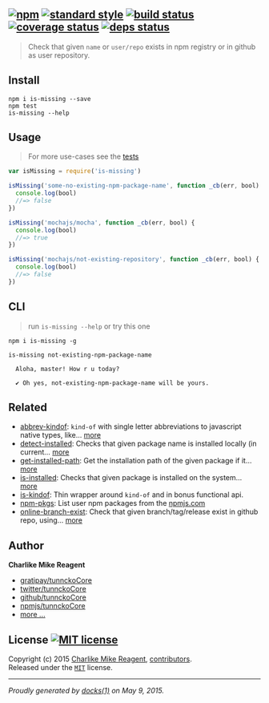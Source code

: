 ## [![npm][npmjs-img]][npmjs-url] [![standard style][standard-img]][standard-url] [![build status][travis-img]][travis-url] [![coverage status][coveralls-img]][coveralls-url] [![deps status][daviddm-img]][daviddm-url]

> Check that given `name` or `user/repo` exists in npm registry or in github as user repository.

## Install
```
npm i is-missing --save
npm test
is-missing --help
```


## Usage
> For more use-cases see the [tests](./test.js)

```js
var isMissing = require('is-missing')

isMissing('some-no-existing-npm-package-name', function _cb(err, bool) {
  console.log(bool)
  //=> false
})

isMissing('mochajs/mocha', function _cb(err, bool) {
  console.log(bool)
  //=> true
})

isMissing('mochajs/not-existing-repository', function _cb(err, bool) {
  console.log(bool)
  //=> false
})
```


## CLI
> run `is-missing --help` or try this one

```
npm i is-missing -g

is-missing not-existing-npm-package-name

  Aloha, master! How r u today?

  ✔ Oh yes, not-existing-npm-package-name will be yours.

```


## Related
- [abbrev-kindof](https://github.com/tunnckoCore/abbrev-kindof): `kind-of` with single letter abbreviations to javascript native types, like… [more](https://github.com/tunnckoCore/abbrev-kindof)
- [detect-installed](https://github.com/tunnckoCore/detect-installed): Checks that given package name is installed locally (in current… [more](https://github.com/tunnckoCore/detect-installed)
- [get-installed-path](https://github.com/tunnckoCore/get-installed-path): Get the installation path of the given package if it… [more](https://github.com/tunnckoCore/get-installed-path)
- [is-installed](https://github.com/tunnckoCore/is-installed): Checks that given package is installed on the system… [more](https://github.com/tunnckoCore/is-installed)
- [is-kindof](https://github.com/tunnckoCore/is-kindof): Thin wrapper around `kind-of` and in bonus functional api.
- [npm-pkgs](https://github.com/tunnckoCore/npm-pkgs): List user npm packages from the [npmjs.com](http://npm.im)
- [online-branch-exist](https://github.com/tunnckoCore/online-branch-exist): Check that given branch/tag/release exist in github repo, using… [more](https://github.com/tunnckoCore/online-branch-exist)


## Author
**Charlike Mike Reagent**
+ [gratipay/tunnckoCore][author-gratipay]
+ [twitter/tunnckoCore][author-twitter]
+ [github/tunnckoCore][author-github]
+ [npmjs/tunnckoCore][author-npmjs]
+ [more ...][contrib-more]


## License [![MIT license][license-img]][license-url]
Copyright (c) 2015 [Charlike Mike Reagent][contrib-more], [contributors][contrib-graf].  
Released under the [`MIT`][license-url] license.


[npmjs-url]: http://npm.im/is-missing
[npmjs-img]: https://img.shields.io/npm/v/is-missing.svg?style=flat&label=is-missing

[coveralls-url]: https://coveralls.io/r/tunnckoCore/is-missing?branch=master
[coveralls-img]: https://img.shields.io/coveralls/tunnckoCore/is-missing.svg?style=flat

[license-url]: https://github.com/tunnckoCore/is-missing/blob/master/LICENSE.md
[license-img]: https://img.shields.io/badge/license-MIT-blue.svg?style=flat

[travis-url]: https://travis-ci.org/tunnckoCore/is-missing
[travis-img]: https://img.shields.io/travis/tunnckoCore/is-missing.svg?style=flat

[daviddm-url]: https://david-dm.org/tunnckoCore/is-missing
[daviddm-img]: https://img.shields.io/david/tunnckoCore/is-missing.svg?style=flat

[author-gratipay]: https://gratipay.com/tunnckoCore
[author-twitter]: https://twitter.com/tunnckoCore
[author-github]: https://github.com/tunnckoCore
[author-npmjs]: https://npmjs.org/~tunnckocore

[contrib-more]: http://j.mp/1stW47C
[contrib-graf]: https://github.com/tunnckoCore/is-missing/graphs/contributors

[standard-url]: https://github.com/feross/standard
[standard-img]: https://img.shields.io/badge/code%20style-standard-brightgreen.svg?style=flat

***

_Proudly generated by [docks(1)](https://github.com/tunnckoCore/docks) on May 9, 2015._